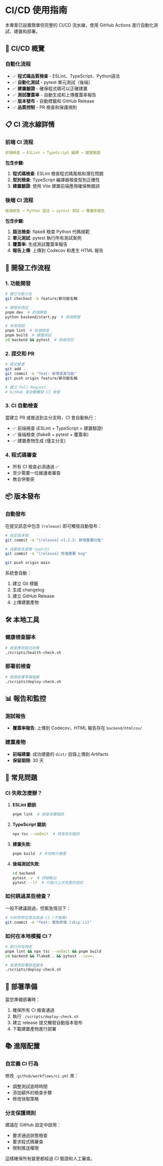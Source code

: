 # CI/CD 使用指南

本專案已設置簡單但完整的 CI/CD 流水線，使用 GitHub Actions 進行自動化測試、建置和部署。

## 🚀 CI/CD 概覽

### 自動化流程
- ✅ **程式碼品質檢查** - ESLint、TypeScript、Python語法
- ✅ **自動化測試** - pytest 單元測試（後端）
- ✅ **建置驗證** - 確保程式碼可以正確建置
- ✅ **測試覆蓋率** - 自動生成和上傳覆蓋率報告
- ✅ **版本發布** - 自動標籤和 GitHub Release
- ✅ **品質控制** - PR 檢查和保護規則

## 📋 CI 流水線詳情

### 前端 CI 流程
```yaml
前端檢查 → ESLint → TypeScript 編譯 → 建置驗證
```

**包含步驟:**
1. **程式碼檢查**: ESLint 檢查程式碼風格和潛在問題
2. **型別檢查**: TypeScript 編譯器檢查型別正確性
3. **建置驗證**: 使用 Vite 建置前端應用確保無錯誤

### 後端 CI 流程
```yaml
後端檢查 → Python 語法 → pytest 測試 → 覆蓋率報告
```

**包含步驟:**
1. **語法檢查**: flake8 檢查 Python 代碼規範
2. **單元測試**: pytest 執行所有測試案例
3. **覆蓋率**: 生成測試覆蓋率報告
4. **報告上傳**: 上傳到 Codecov 和產生 HTML 報告

## 🔄 開發工作流程

### 1. 功能開發
```bash
# 建立功能分支
git checkout -b feature/新功能名稱

# 開發和測試
pnpm dev  # 前端開發
python backend/start.py  # 後端開發

# 本地測試
pnpm lint  # 前端檢查
pnpm build  # 建置測試
cd backend && pytest  # 後端測試
```

### 2. 提交和 PR
```bash
# 提交變更
git add .
git commit -m "feat: 新增某某功能"
git push origin feature/新功能名稱

# 建立 Pull Request
# GitHub 會自動觸發 CI 檢查
```

### 3. CI 自動檢查
當建立 PR 或推送到主分支時，CI 會自動執行：

- ✅ 前端檢查 (ESLint + TypeScript + 建置驗證)
- ✅ 後端檢查 (flake8 + pytest + 覆蓋率)
- ✅ 建置產物生成 (僅主分支)

### 4. 程式碼審查
- 所有 CI 檢查必須通過 ✅
- 至少需要一位維護者審查
- 無合併衝突

## 📦 版本發布

### 自動發布
在提交訊息中包含 `[release]` 即可觸發自動發布：

```bash
# 指定版本號
git commit -m "[release] v1.2.3: 新增重要功能"

# 自動版本遞增 (patch)
git commit -m "[release] 修復重要 bug"

git push origin main
```

系統會自動：
1. 建立 Git 標籤
2. 生成 changelog
3. 建立 GitHub Release
4. 上傳建置產物

## 🛠️ 本地工具

### 健康檢查腳本
```bash
# 檢查應用程式狀態
./scripts/health-check.sh
```

### 部署前檢查
```bash
# 驗證部署準備就緒
./scripts/deploy-check.sh
```

## 📊 報告和監控

### 測試報告
- **覆蓋率報告**: 上傳到 Codecov，HTML 報告存在 `backend/htmlcov/`

### 建置產物
- **前端建置**: 成功建置的 `dist/` 目錄上傳到 Artifacts
- **保留期限**: 30 天

## 🔧 常見問題

### CI 失敗怎麼辦？

1. **ESLint 錯誤**:
   ```bash
   pnpm lint  # 檢查具體錯誤
   ```

2. **TypeScript 錯誤**:
   ```bash
   npx tsc --noEmit  # 檢查型別錯誤
   ```

3. **建置失敗**:
   ```bash
   pnpm build  # 本地執行建置
   ```

4. **後端測試失敗**:
   ```bash
   cd backend
   pytest -v  # 詳細輸出
   pytest --lf  # 只執行上次失敗的測試
   ```

### 如何跳過某些檢查？

一般不建議跳過，但緊急情況下：

```bash
# 只針對特定提交跳過 CI (不推薦)
git commit -m "feat: 緊急修復 [skip ci]"
```

### 如何在本地模擬 CI？

```bash
# 執行所有檢查
pnpm lint && npx tsc --noEmit && pnpm build
cd backend && flake8 . && pytest --cov=.

# 或使用部署檢查腳本
./scripts/deploy-check.sh
```

## 🚀 部署準備

當您準備部署時：

1. 確保所有 CI 檢查通過
2. 執行 `./scripts/deploy-check.sh`
3. 建立 release 提交觸發自動版本發布
4. 下載建置產物進行部署

## 📚 進階配置

### 自定義 CI 行為

修改 `.github/workflows/ci.yml` 來：
- 調整測試逾時時間
- 添加額外的檢查步驟
- 修改快取策略

### 分支保護規則

建議在 GitHub 設定中啟用：
- 要求通過狀態檢查
- 要求程式碼審查
- 限制推送權限

這樣確保所有變更都經過 CI 驗證和人工審查。